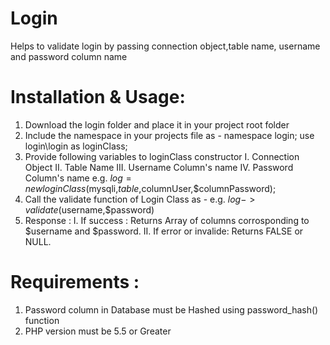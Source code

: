 # Login

Helps to validate login by passing connection object,table name, username and password column name

# Installation & Usage: 
1. Download the login folder and place it in your project root folder
2. Include the namespace in your projects file as -
	   namespace login;
	   use login\login as loginClass;
 3. Provide following variables to loginClass constructor
		I.   Connection Object 
		II.  Table Name
  		III. Username Column's name
  		IV.  Password Column's name
		e.g. $log = new loginClass($mysqli,$table,$columnUser,$columnPassword);
 4. Call the validate function of Login Class as -
		e.g. $log->validate($username,$password)
 5. Response :
	  I.  If success : Returns Array of columns corrosponding to $username and $password.
	  II. If error or invalide: Returns FALSE or NULL.
    
# Requirements :
1. Password column in Database must be Hashed using password_hash() function
2. PHP version must be 5.5 or Greater

